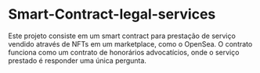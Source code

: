 # Smart-Contract-legal-services
Este projeto consiste em um smart contract para prestação de serviço vendido através de NFTs em um marketplace, como o OpenSea. O contrato funciona como um contrato de honorários advocatícios, onde o serviço prestado é responder uma única pergunta.
